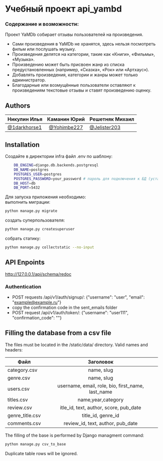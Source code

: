
# Учебный проект api_yambd
### Содержание и возможности:
Проект YaMDb собирает отзывы пользователей на произведения. 
* Сами произведения в YaMDb не хранятся, здесь нельзя посмотреть фильм или послушать музыку. 
* Произведения делятся на категории, такие как «Книги», «Фильмы», «Музыка». 
* Произведению может быть присвоен жанр из списка предустановленных (например, «Сказка», «Рок» или «Артхаус»). 
* Добавлять произведения, категории и жанры может только администратор. 
* Благодарные или возмущённые пользователи оставляют к произведениям текстовые отзывы и ставят произведению оценку.
## Authors

Никулин Илья | Каманин Юрий   | Решетняк Михаил 
-----------|:------------------------------------------------:| :----------|
[@1darkhorse1](https://www.github.com/1darkhorse1) | [@Yohimbe227](https://www.github.com/Yohimbe227) | [@Jelister203](https://www.github.com/Jelister203)

## Installation
Создайте в директории infra файл .env по шаблону:
```bash
    DB_ENGINE=django.db.backends.postgresql
    DB_NAME=postgres
    POSTGRES_USER=postgres
    POSTGRES_PASSWORD=your_password # пароль для подключения к БД (установите свой)
    DB_HOST=db
    DB_PORT=5432
```
Для запуска приложения необходимо:  
выполнить миграции:
```bash
python manage.py migrate
```
создать суперпользователя:
```bash
python manage.py createsuperuser
```
собрать статику:
```bash
python manage.py collectstatic --no-input
```
## API Enpoints
http://127.0.0.1/api/schema/redoc
### Authentication
* POST requests /api/v1/auth/signup/: {"username": "user", "email": "example@example.ru"}
* copy the confirmation code in the sent_emails folder
* POST request /api/v1/auth/token/: {"username": "user111", "confirmation_code": ""}

## Filling the database from a csv file
The files must be located in the /static/data/ directory.
Valid names and headers:

Файл    | Заголовок 
-----------|:-------: 
category.csv       |   name, slug 
genre.csv    |   name, slug
users.csv      | username, email, role, bio, first_name, last_name
titles.csv      | name,year,category
review.csv      |   itle_id, text, author, score, pub_date  
genre_title.csv  | title_id, genre_id
comments.csv    | review_id, text, author, pub_date

The filling of the base is performed by Django managment command:
```bash
python manage.py csv_to_base
```
Duplicate table rows will be ignored.
